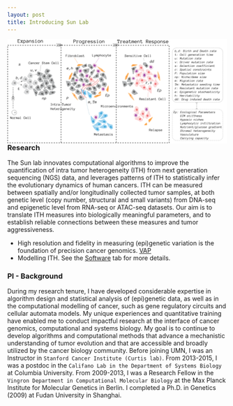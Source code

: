 ```yaml
---
layout: post
title: Introducing Sun Lab
---
```


<img style="float: right;" width="800" src="public/wp_fig1.png">

### Research
The Sun lab innovates computational algorithms to improve the quantification of intra tumor heterogeneity (ITH) from next generation sequencing (NGS) data, and leverages patterns of ITH to statistically infer the evolutionary dynamics of human cancers. ITH can be measured between spatially and/or longitudinally collected tumor samples, at both genetic level (copy number, structural and small variants) from DNA-seq and epigenetic level from RNA-seq or ATAC-seq datasets. Our aim is to translate ITH measures into biologically meaningful parameters, and to establish reliable connections between these measures and tumor aggressiveness. 

* High resolution and fidelity in measuring (epi)genetic variation is the foundation of precision cancer genomics.
  [VAP](https://combine-lab.github.io/VAP/)
* Modelling ITH. See the [Software](pages/software.html) tab for more details.

### PI - Background

During my research tenure, I have developed considerable expertise in algorithm design and statistical analysis of (epi)genetic data, as well as in the computational modelling of cancer, such as gene regulatory circuits and cellular automata models. My unique experiences and quantitative training have enabled me to conduct impactful research at the interface of cancer genomics, computational and systems biology. My goal is to continue to develop algorithms and computational methods that advance a mechanistic understanding of tumor evolution and that are accessible and broadly utilized by the cancer biology community. Before joining UMN, I was an Instructor in `Stanford Cancer Institute (Curtis lab)`. From 2013-2015, I was a postdoc in the `Califano Lab in the Department of Systems Biology` at Columbia University. From 2009-2013, I was a Research Fellow in the `Vingron Department in Computational Molecular Biology` at the Max Planck Institute for Molecular Genetics in Berlin. I completed a Ph.D. in Genetics (2009) at Fudan University in Shanghai.


